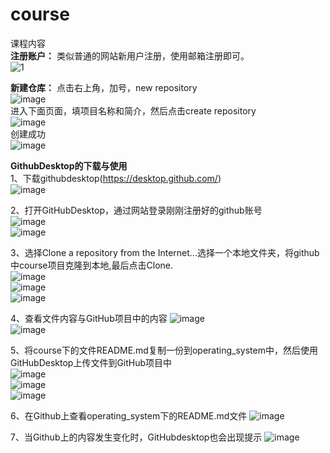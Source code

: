 # course
课程内容  
**注册账户：** 类似普通的网站新用户注册，使用邮箱注册即可。  
![1](https://github.com/Why-Ming/course/assets/58331685/071ac4b5-f1f2-4b86-9433-1a742d3e4e0b)  

**新建仓库：** 点击右上角，加号，new repository  
![image](https://github.com/Why-Ming/course/assets/58331685/285d321d-35f6-4e2d-8821-52daa8fad472)  
进入下面页面，填项目名称和简介，然后点击create repository    
![image](https://github.com/Why-Ming/course/assets/58331685/0282ff0d-2695-43d4-b53b-e40416192765)  
创建成功  
![image](https://github.com/Why-Ming/course/assets/58331685/4d33b19f-85f3-4a67-a1e4-bef14a8a8c6e)  

**GithubDesktop的下载与使用**  
1、下载githubdesktop(https://desktop.github.com/)  
![image](https://github.com/Why-Ming/course/assets/58331685/35527dfc-8c17-4e3f-8a09-86cbd015e69f)  

2、打开GitHubDesktop，通过网站登录刚刚注册好的github账号  
![image](https://github.com/Why-Ming/course/assets/58331685/287e1cfb-9ff5-4b47-9b1a-892cec81539c)  
![image](https://github.com/Why-Ming/course/assets/58331685/59e4460d-f2ff-4319-ac03-8b4f55bb996b)  



3、选择Clone a repository from the Internet...选择一个本地文件夹，将github中course项目克隆到本地,最后点击Clone.  
![image](https://github.com/Why-Ming/course/assets/58331685/08c25701-aca7-47e7-8ba0-7ee28d3ea1b5)  
![image](https://github.com/Why-Ming/course/assets/58331685/486291c8-1bde-4550-9400-31ac1695b6fa)  
![image](https://github.com/Why-Ming/course/assets/58331685/7cf7c0b6-58d2-4077-b68d-1d8b5e50f8f4)  

4、查看文件内容与GitHub项目中的内容
![image](https://github.com/Why-Ming/course/assets/58331685/1d066639-9286-4100-86c7-dfa9be87a900)  
![image](https://github.com/Why-Ming/course/assets/58331685/478f75ac-cb03-47a2-af37-924390cdcdba)  


5、将course下的文件README.md复制一份到operating_system中，然后使用GitHubDesktop上传文件到GitHub项目中  
![image](https://github.com/Why-Ming/course/assets/58331685/4fb813ca-9b98-4aed-8811-3b9221f4a346)  
![image](https://github.com/Why-Ming/course/assets/58331685/598c017a-f0fb-45dd-b82f-3e13fde6d299)  
![image](https://github.com/Why-Ming/course/assets/58331685/cc7cf478-e541-49b6-87a8-08f30ec85d1f)  

6、在Github上查看operating_system下的README.md文件
![image](https://github.com/Why-Ming/course/assets/58331685/7553f8c5-1d37-46e5-9e41-ca634bbe0057)  

7、当Github上的内容发生变化时，GitHubdesktop也会出现提示
![image](https://github.com/Why-Ming/course/assets/58331685/ce7cd21e-fd95-4833-9d85-fccfaaec167b)




